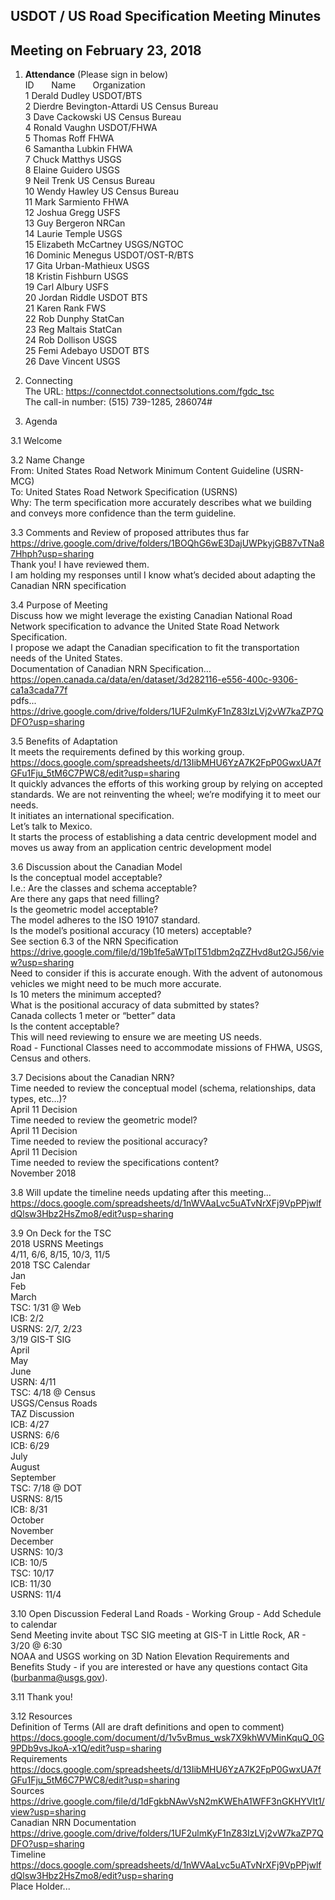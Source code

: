 ## USDOT / US Road Specification Meeting Minutes   
## Meeting on February 23, 2018  

1. **Attendance** (Please sign in below)    
ID &nbsp; &nbsp; &nbsp; Name &nbsp; &nbsp; &nbsp; Organization        
1  Derald Dudley   USDOT/BTS   	 
2  Dierdre Bevington-Attardi  US Census Bureau      
3  Dave Cackowski   US Census Bureau   
4  Ronald Vaughn   USDOT/FHWA      
5  Thomas Roff   FHWA   
6  Samantha Lubkin   FHWA   
7  Chuck Matthys   USGS   
8  Elaine Guidero  USGS   
9  Neil Trenk   US Census Bureau   
10  Wendy Hawley   US Census Bureau   
11  Mark Sarmiento   FHWA   
12  Joshua Gregg   USFS   
13  Guy Bergeron   NRCan  
14  Laurie Temple   USGS  
15  Elizabeth McCartney   USGS/NGTOC  
16  Dominic Menegus  USDOT/OST-R/BTS  
17  Gita Urban-Mathieux   USGS  
18  Kristin Fishburn  USGS  
19  Carl Albury   USFS  
20  Jordan Riddle   USDOT BTS  
21  Karen Rank   FWS  
22  Rob Dunphy   StatCan   
23  Reg Maltais  StatCan  
24  Rob Dollison  USGS   
25  Femi Adebayo USDOT BTS   
26   Dave Vincent   USGS     
 
2. Connecting  
The URL: https://connectdot.connectsolutions.com/fgdc_tsc  
The call-in number: (515) 739-1285, 286074#  

3. Agenda   

3.1 Welcome  

3.2 Name Change  
	From: United States Road Network Minimum Content Guideline (USRN-MCG)  
	To: United States Road Network Specification (USRNS)  
Why:  The term specification more accurately describes what we building and conveys more confidence than the term guideline.  

3.3 Comments and Review of proposed attributes thus far  
https://drive.google.com/drive/folders/1BOQhG6wE3DajUWPkyjGB87vTNa87Hhph?usp=sharing  
Thank you! I have reviewed them.   
I am holding my responses until I know what’s decided about adapting the Canadian NRN specification  

3.4 Purpose of Meeting  
Discuss how we might leverage the existing Canadian National Road Network specification to advance the United State Road Network Specification.  
I propose we adapt the Canadian specification to fit the transportation needs of the United States.  
Documentation of Canadian NRN Specification…   
https://open.canada.ca/data/en/dataset/3d282116-e556-400c-9306-ca1a3cada77f   
pdfs...  
https://drive.google.com/drive/folders/1UF2ulmKyF1nZ83IzLVj2vW7kaZP7QDFO?usp=sharing  

3.5 Benefits of Adaptation  
It meets the requirements defined by this working group.  
https://docs.google.com/spreadsheets/d/13IibMHU6YzA7K2FpP0GwxUA7fGFu1Fju_5tM6C7PWC8/edit?usp=sharing  
It quickly advances the efforts of this working group by relying on accepted standards.  We are not reinventing the wheel; we’re modifying it to meet our needs.  
It initiates an international specification.  
Let’s talk to Mexico.  
It starts the process of establishing a data centric development model and moves us away from an application centric development model  

3.6 Discussion about the Canadian Model  
Is the conceptual model acceptable?  
	I.e.: Are the classes and schema acceptable?  
	Are there any gaps that need filling?  
Is the geometric model acceptable?  
	The model adheres to the ISO 19107 standard.  
Is the model’s positional accuracy (10 meters) acceptable?  
See section 6.3 of the NRN Specification  
https://drive.google.com/file/d/19b1fe5aWTpIT51dbm2qZZHvd8ut2GJ56/view?usp=sharing  
Need to consider if this is accurate enough.  With the advent of autonomous vehicles we might need to be much more accurate.  
Is 10 meters the minimum accepted?  
What is the positional accuracy of data submitted by states?  
	Canada collects 1 meter or “better” data  
Is the content acceptable?  
This will need reviewing to ensure we are meeting US needs.  
Road - Functional Classes need to accommodate missions of FHWA, USGS, Census and others.  

3.7 Decisions about the Canadian NRN?  
Time needed to review the conceptual model (schema, relationships, data types, etc…)?  
April 11 Decision  
Time needed to review the geometric model?  
	April 11 Decision  
Time needed to review the positional accuracy?  
	April 11 Decision  
Time needed to review the specifications content?  
	November 2018  

3.8 Will update the timeline needs updating after this meeting...  
https://docs.google.com/spreadsheets/d/1nWVAaLvc5uATvNrXFj9VpPPjwlfdQlsw3Hbz2HsZmo8/edit?usp=sharing  

3.9 On Deck for the TSC  
2018 USRNS Meetings  
	4/11, 6/6, 8/15, 10/3, 11/5  
2018 TSC Calendar  
Jan  
Feb  
March  
TSC: 1/31 @ Web  
ICB: 2/2  
USRNS: 2/7, 2/23  
3/19 GIS-T SIG  
April  
May  
June  
USRN: 4/11  
TSC: 4/18 @ Census  
USGS/Census Roads  
TAZ Discussion  
ICB: 4/27  
USRNS: 6/6  
ICB: 6/29  
July  
August  
September  
TSC: 7/18 @ DOT  
USRNS: 8/15  
ICB: 8/31  
October  
November  
December  
USRNS: 10/3  
ICB: 10/5  
TSC: 10/17  
ICB: 11/30  
USRNS: 11/4  

3.10 Open Discussion
	Federal Land Roads - Working Group - Add Schedule to calendar  
Send Meeting invite about TSC SIG meeting  at GIS-T in Little Rock, AR - 3/20 @ 6:30  
NOAA and USGS working on 3D Nation Elevation Requirements and Benefits Study - if you are interested or have any questions contact Gita (burbanma@usgs.gov).  

3.11 Thank you!  

3.12 Resources  
Definition of Terms (All are draft definitions and open to comment)  
https://docs.google.com/document/d/1v5vBmus_wsk7X9khWVMinKquQ_0G9PDb9vsJkoA-x1Q/edit?usp=sharing  
Requirements  
https://docs.google.com/spreadsheets/d/13IibMHU6YzA7K2FpP0GwxUA7fGFu1Fju_5tM6C7PWC8/edit?usp=sharing  
Sources	https://drive.google.com/file/d/1dFgkbNAwVsN2mKWEhA1WFF3nGKHYVIt1/view?usp=sharing  
Canadian NRN Documentation  
https://drive.google.com/drive/folders/1UF2ulmKyF1nZ83IzLVj2vW7kaZP7QDFO?usp=sharing  
Timeline  
https://docs.google.com/spreadsheets/d/1nWVAaLvc5uATvNrXFj9VpPPjwlfdQlsw3Hbz2HsZmo8/edit?usp=sharing  
Place Holder...   
